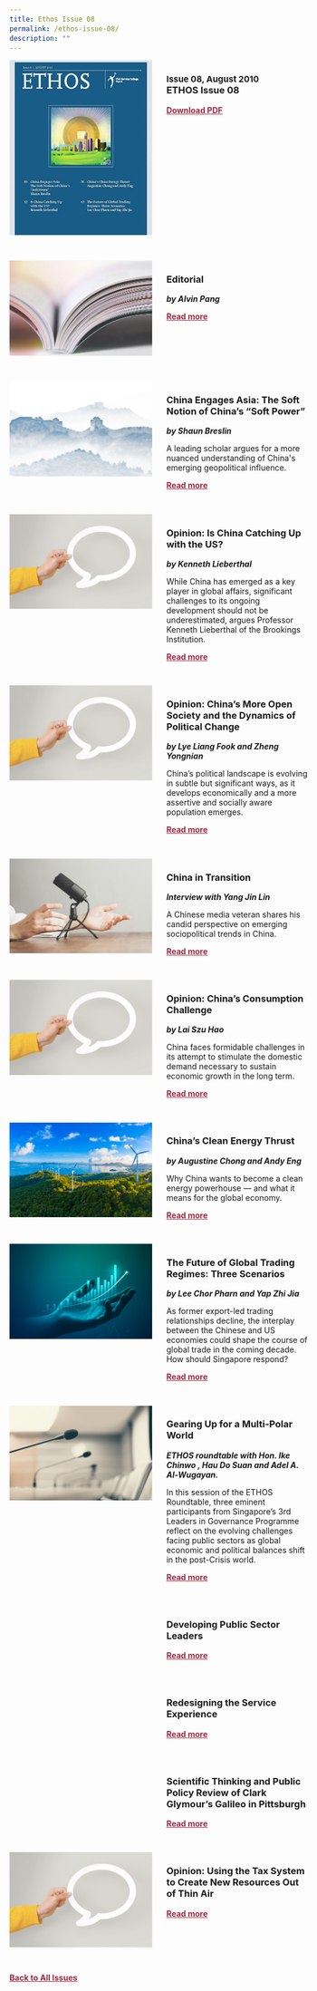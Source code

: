 ```yaml
---
title: Ethos Issue 08
permalink: /ethos-issue-08/
description: ""
---
```

<style>

.back a
{
	color: #9f2943;
	font-weight: bold;
	}
	
.cat
   {
   font-size: 15px;
   }

.text
{
	width: 50%;
}	
	
.img1 img
{
margin-top:25px;	
}	
	
.img img
{
margin-top:15px;	
}		
	
.button1 a
{
	color: #9f2943;
	font-weight:bold;
}
	

.grid-container {
	display: grid;
	grid-template-columns: 50% 50%;
	grid-column-gap: 5%;
	margin-bottom: 5%;
	}	
	
@media only screen and (max-width: 600px) {
	.grid-container {
		display: block;
	}
}	
</style>


<div class="grid-container">
	<div><img src="/images/Ethos_Thumbnails_Cover/ethosissue08.jpg"></div>
	<div>
		<h3><span class="cat">Issue 08, August 2010</span><br>ETHOS Issue 08</h3>
		<p></p>
		<div class="button1"><a target="_blank" href="https://file.go.gov.sg/ethos-issue-08.pdf">Download PDF</a></div>
	</div>
</div>

<br>

<div class="grid-container">
	<div><img src="/images/Landing_Banner_Images/tile_editorial.jpg"></div>
	<div>
		<h3>Editorial</h3>
		<b><i>by Alvin Pang</i></b>
		<p></p>
		<div class="button1"><a href="/ethos-issue-08/editorial/">Read more</a></div>
	</div>
</div>

<br>

<div class="grid-container">
	<div><img src="/images/Cropped_images/Ethos_Issue_08/8_Teaser_China_Engages_Asia_Soft_Power.jpg"></div>
	<div>
		<h3>China Engages Asia: The Soft Notion of China’s “Soft Power”</h3>
		<b><i>by Shaun Breslin</i></b>
		<p>A leading scholar argues for a more nuanced understanding of China's emerging geopolitical influence.</p>
		<div class="button1"><a href="/ethos-issue-08/china-engages-asia-the-soft-notion-of-chinas-soft-power/">Read more</a></div>
	</div>
</div>

<br>

<div class="grid-container">
	<div><img src="/images/Landing_Banner_Images/tile_opinion.jpg"></div>
	<div>
		<h3>Opinion: Is China Catching Up with the US?</h3>
		<b><i>by Kenneth Lieberthal</i></b>
		<p>While China has emerged as a key player in global affairs, significant challenges to its ongoing development should not be underestimated, argues Professor Kenneth Lieberthal of the Brookings Institution.</p>
		<div class="button1"><a href="/ethos-issue-08/opinion-is-china-catching-up-with-the-us/">Read more</a></div>
	</div>
</div>

<br>

<div class="grid-container">
	<div><img src="/images/Landing_Banner_Images/tile_opinion.jpg"></div>
	<div>
		<h3>Opinion: China’s More Open Society and the Dynamics of Political Change</h3>
		<b><i>by Lye Liang Fook and Zheng Yongnian</i></b>
		<p>China’s political landscape is evolving in subtle but significant ways, as it develops economically and a more assertive and socially aware population emerges.</p>
		<div class="button1"><a href="/ethos-issue-08/opinion-chinas-more-open-society-and-the-dynamics-of-political-change/">Read more</a></div>
	</div>
</div>

<br>

<div class="grid-container">
	<div><img src="/images/Landing_Banner_Images/tile_interviews.jpg"></div>
	<div>
		<h3>China in Transition</h3>
		<b><i>Interview with Yang Jin Lin</i></b>
		<p>A Chinese media veteran shares his candid perspective on emerging sociopolitical trends in China.</p>
		<div class="button1"><a href="/ethos-issue-08/china-in-transition/">Read more</a></div>
	</div>
</div>

<br>

<div class="grid-container">
	<div><img src="/images/Landing_Banner_Images/tile_opinion.jpg"></div>
	<div>
		<h3>Opinion: China’s Consumption Challenge</h3>
		<b><i>by Lai Szu Hao</i></b>
		<p>China faces formidable challenges in its attempt to stimulate the domestic demand necessary to sustain economic growth in the long term.</p>
		<div class="button1"><a href="/ethos-issue-08/opinion-chinas-consumption-challenge/">Read more</a></div>
	</div>
</div>

<br>

<div class="grid-container">
	<div><img src="/images/Cropped_images/Ethos_Issue_08/8_Teaser_China%20Clean%20Energy%20Thrust.jpg"></div>
	<div>
		<h3>China’s Clean Energy Thrust</h3>
		<b><i>by Augustine Chong and Andy Eng</i></b>
		<p>Why China wants to become a clean energy powerhouse — and what it means for the global economy.</p>
		<div class="button1"><a href="/ethos-issue-08/chinas-clean-energy-thrust/">Read more</a></div>
	</div>
</div>

<br>

<div class="grid-container">
	<div><img src="/images/Cropped_images/Ethos_Issue_08/8_Teaser_Future%20of%20Global%20Trading%20Regimes%20Three%20Scenarios.jpg"></div>
	<div>
		<h3>The Future of Global Trading Regimes: Three Scenarios</h3>
		<b><i>by Lee Chor Pharn and Yap Zhi Jia</i></b>
		<p>As former export-led trading relationships decline, the interplay between the Chinese and US economies could shape the course of global trade in the coming decade. How should Singapore respond?</p>
		<div class="button1"><a href="/ethos-issue-08/the-future-of-global-trading-regimes-three-scenarios/">Read more</a></div>
	</div>
</div>

<br>

<div class="grid-container">
	<div><img src="/images/Landing_Banner_Images/tile_roundtable.jpg"></div>
	<div>
		<h3>Gearing Up for a Multi-Polar World</h3>
		<b><i>ETHOS roundtable with Hon. Ike Chinwo , Hau Do Suan and Adel A. Al-Wugayan.</i></b>
		<p>In this session of the ETHOS Roundtable, three eminent participants from Singapore’s 3rd Leaders in Governance Programme reflect on the evolving challenges facing public sectors as global economic and political balances shift in the post-Crisis world.</p>
		<div class="button1"><a href="/ethos-issue-08/gearing-up-for-a-multi-polar-world/">Read more</a></div>
	</div>
</div>

<br>

<div class="grid-container">
	<div><img src=""></div>
	<div>
		<h3>Developing Public Sector Leaders</h3>
		<b><i></i></b>
		<p></p>
		<div class="button1"><a href="">Read more</a></div>
	</div>
</div>

<br>

<div class="grid-container">
	<div><img src=""></div>
	<div>
		<h3>Redesigning the Service Experience</h3>
		<b><i></i></b>
		<p></p>
		<div class="button1"><a href="">Read more</a></div>
	</div>
</div>

<br>

<div class="grid-container">
	<div><img src=""></div>
	<div>
		<h3>Scientific Thinking and Public Policy Review of Clark Glymour’s Galileo in Pittsburgh</h3>
		<b><i></i></b>
		<p></p>
		<div class="button1"><a href="">Read more</a></div>
	</div>
</div>

<br>

<div class="grid-container">
	<div><img src="/images/Landing_Banner_Images/tile_opinion.jpg"></div>
	<div>
		<h3>Opinion: Using the Tax System to Create New Resources Out of Thin Air</h3>
		<b><i></i></b>
		<p></p>
		<div class="button1"><a href="">Read more</a></div>
	</div>
</div>

<br>

<div class="back">
<a href="/all-issues/">Back to All Issues</a>
</div>